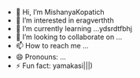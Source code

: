 - 👋 Hi, I’m MishanyaKopatich
- 👀 I’m interested in eragverthth
- 🌱 I’m currently learning ...ydsrdtfbhj
- 💞️ I’m looking to collaborate on ...
- 📫 How to reach me ...
- 😄 Pronouns: ...
- ⚡ Fun fact: yamakasi|||)
<!---
MishanyaKopatich/MishanyaKopatich is a ✨ special ✨ repository because its `README.md` (this file) appears on your GitHub profile.
You can click the Preview link to take a look at your changes.
